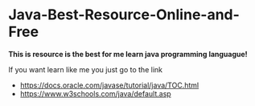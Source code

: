 # Java-Best-Resource-Online-and-Free
<b>This is resource is the best for me learn java programming languague!</b>

If you want learn like me you just go to the link
<ul>
  <li><a href="https://docs.oracle.com/javase/tutorial/java/TOC.html">https://docs.oracle.com/javase/tutorial/java/TOC.html</a></li>
  <li><a href="https://www.w3schools.com/java/default.asp">https://www.w3schools.com/java/default.asp</a></li>
</ul>
